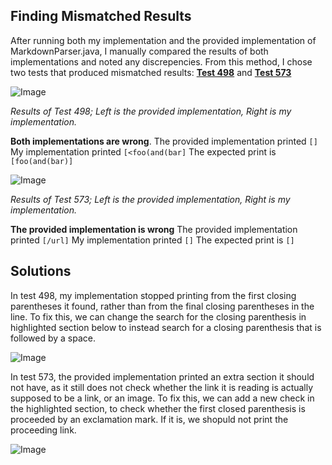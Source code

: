 ## Finding Mismatched Results

After running both my implementation and the provided implementation of MarkdownParser.java,
I manually compared the results of both implementations and noted any discrepencies.
From this method, I chose two tests that produced mismatched results:
[**Test 498**](https://github.com/nidhidhamnani/markdown-parser/blob/main/test-files/498.md) and [**Test 573**](https://github.com/nidhidhamnani/markdown-parser/blob/main/test-files/573.md)

![Image](https://dwengxz.github.io/cse15l-lab-reports/test498.PNG)

*Results of Test 498; Left is the provided implementation, Right is my implementation.*

**Both implementations are wrong**.
The provided implementation printed `[]`
My implementation printed `[<foo(and(bar]`
The expected print is `[foo(and(bar)]`

![Image](https://dwengxz.github.io/cse15l-lab-reports/test573.PNG)

*Results of Test 573; Left is the provided implementation, Right is my implementation.*

**The provided implementation is wrong**
The provided implementation printed `[/url]`
My implementation printed `[]`
The expected print is `[]`

## Solutions

In test 498, my implementation stopped printing from the first closing parentheses it found, rather
than from the final closing parentheses in the line. To fix this, we can change the search for the
closing parenthesis in highlighted section below to instead search for a closing parenthesis that is 
followed by a space. 

![Image](https://dwengxz.github.io/cse15l-lab-reports/section498.PNG)

In test 573, the provided implementation printed an extra section it should not have, as it still
does not check whether the link it is reading is actually supposed to be a link, or an image. To
fix this, we can add a new check in the highlighted section, to check whether the first closed
parenthesis is proceeded by an exclamation mark. If it is, we shopuld not print the proceeding
link. 

![Image](https://dwengxz.github.io/cse15l-lab-reports/section573.PNG)

